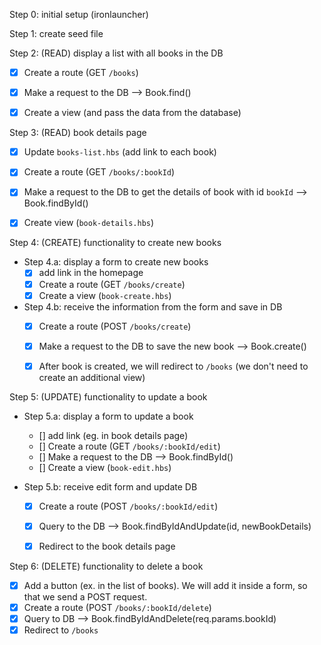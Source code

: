 

Step 0: initial setup (ironlauncher)


Step 1: create seed file



Step 2: (READ) display a list with all books in the DB
- [x] Create a route (GET `/books`)
- [x] Make a request to the DB --> Book.find()
- [x] Create a view (and pass the data from the database)


Step 3: (READ) book details page
- [x] Update `books-list.hbs` (add link to each book)
- [x] Create a route (GET `/books/:bookId`)
- [x] Make a request to the DB to get the details of book with id `bookId` --> Book.findById()
- [x] Create view (`book-details.hbs`)



Step 4: (CREATE) functionality to create new books

- Step 4.a: display a form to create new books
  - [x] add link in the homepage
  - [x] Create a route (GET `/books/create`)
  - [x] Create a view (`book-create.hbs`)

- Step 4.b: receive the information from the form and save in DB
  - [x] Create a route (POST `/books/create`)
  - [x] Make a request to the DB to save the new book --> Book.create()
  - [x] After book is created, we will redirect to `/books` (we don't need to create an additional view)



Step 5: (UPDATE) functionality to update a book

- Step 5.a: display a form to update a book
  - [] add link (eg. in book details page)
  - [] Create a route (GET `/books/:bookId/edit`)
  - [] Make a request to the DB --> Book.findById()
  - [] Create a view (`book-edit.hbs`)

- Step 5.b: receive edit form and update DB

  - [x] Create a route (POST `/books/:bookId/edit`)
  - [x] Query to the DB --> Book.findByIdAndUpdate(id, newBookDetails)
  - [x] Redirect to the book details page


Step 6: (DELETE) functionality to delete a book

- [x] Add a button (ex. in the list of books). We will add it inside a form, so that we send a POST request.
- [x] Create a route (POST `/books/:bookId/delete`)
- [x] Query to DB --> Book.findByIdAndDelete(req.params.bookId)
- [x] Redirect to `/books`
